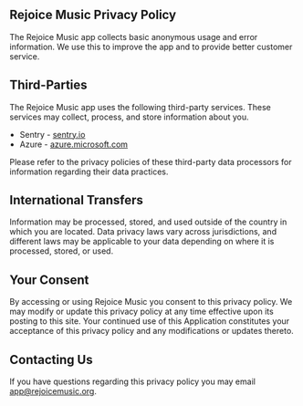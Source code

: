 <meta name="robots" content="noindex">
<style>
  h1 {
    display: none;  
  }
  ul {
    padding-left: 18px;
  }
  hr {
    border: 10px solid #607c8a !important;
    border-radius: 5px !important;
  }
</style>


## Rejoice Music Privacy Policy

The Rejoice Music app collects basic anonymous usage and error information. We use this to improve the app and to provide better customer service.


## Third-Parties

The Rejoice Music app uses the following third-party services. These services may collect, process, and store information about you.

- Sentry - [sentry.io](https://sentry.io/)
- Azure - [azure.microsoft.com](https://azure.microsoft.com/)

Please refer to the privacy policies of these third-party data processors for information regarding their data practices.


## International Transfers

Information may be processed, stored, and used outside of the country in which you are located. Data privacy laws vary across jurisdictions, and different laws may be applicable to your data depending on where it is processed, stored, or used.


## Your Consent

By accessing or using Rejoice Music you consent to this privacy policy. We may modify or update this privacy policy at any time effective upon its posting to this site. Your continued use of this Application constitutes your acceptance of this privacy policy and any modifications or updates thereto.


## Contacting Us

If you have questions regarding this privacy policy you may email app@rejoicemusic.org.